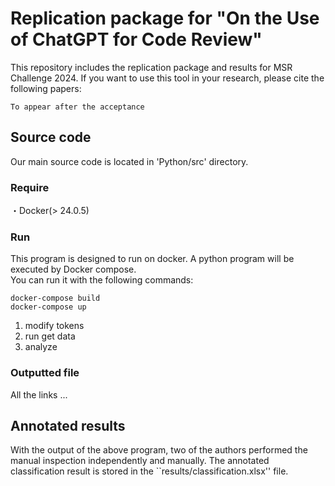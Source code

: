 # Replication package for "On the Use of ChatGPT for Code Review"
This repository includes the replication package and results for MSR Challenge 2024. 
If you want to use this tool in your research, please cite the following papers:
```
To appear after the acceptance
```

## Source code
 Our main source code is located in 'Python/src' directory.

### Require
・Docker(> 24.0.5)

### Run
This program is designed to run on docker. A python program will be executed by Docker compose.<br>
You can run it with the following commands: 
```
docker-compose build
docker-compose up
```
 1. modify tokens
2. run get data
3. analyze
### Outputted file 
All the links ...

## Annotated results
With the output of the above program, two of the authors performed the manual inspection independently and manually. 
The annotated classification result is stored in the ``results/classification.xlsx'' file. 